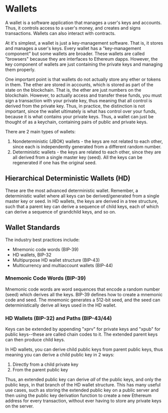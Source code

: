 # Wallets
A wallet is a software application that manages a user's keys and accounts.
Thus, it controls access to a user's money, and creates and signs transactions.
Wallets can also interact with contracts.

At it's simplest, a wallet is just a key-management software. That is, it
stores and manages a user's keys. Every wallet has a "key-management component"
but some wallets are broader. These wallets are called "browsers" because
they are interfaces to Ethereum dapps. However, the key component of wallets
are just containing the private keys and managing them properly.

One important point is that wallets do not actually store any ether or tokens
in them. The ether are stored in accounts, which is stored as part of the
state on the blockchain. That is, the ether are just numbers on the blockchain.
However, to actually access and transfer these funds, you must sign a
transaction with your private key, thus meaning that all control is derived
from the private key. Thus, in practice, the distinction is not important, since
the wallet ultimately is what has control over your funds, because it is what
contains your private keys. Thus, a wallet can just be thought of as a keychain,
containing pairs of public and private keys.

There are 2 main types of wallets:

1. Nondeterministic (JBOK) wallets - the keys are not related to each other,
since each is independently generated from a different random number.
2. Deterministic wallets - the keys are related to each other, since they are
all derived from a single master key (seed). All the keys can be regenerated
if one has the original seed.

## Hierarchical Deterministic Wallets (HD)
These are the most advanced deterministic wallet. Remember, a deterministic
wallet where all keys can be derived/generated from a single master key or seed.
In HD wallets, the keys are derived in a tree structure, such that a parent
key can derive a sequence of child keys, each of which can derive a sequence
of grandchild keys, and so on.

## Wallet Standards
The industry best practices include:
- Mnemonic code words (BIP-39)
- HD wallets, BIP-32
- Multipurpose HD wallet structure (BIP-43)
- Multicurrency and multiaccount wallets (BIP-44)

### Mnemonic Code Words (BIP-39)
Mnemonic code words are word sequences that encode a random number (seed)
which derives all the keys. BIP-39 defines how to create a mnemonic code and
seed. The mnemonic generates a 512-bit seed, and the seed can deterministically
derive all keys used in the HD wallet.

### HD Wallets (BIP-32) and Paths (BIP-43/44)
Keys can be extended by appending "xprv" for private keys and "xpub" for public
keys--these are called chain codes to it. The extended parent keys can then
produce child keys.

In HD wallets, you can derive child public keys from parent public keys, thus
meaning you can derive a child public key in 2 ways:
1. Directly from a child private key
2. From the parent public key

Thus, an extended public key can derive *all* of the public keys, and only the
public keys, in that branch of the HD wallet structure. This has many useful
use cases, such as storing the extended public key on a public server and then
using the public key derivation function to create a new Ethereum address for
every transaction, without ever having to store any private keys on the server.


